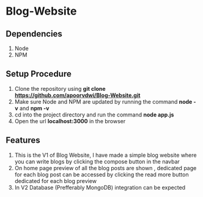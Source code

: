 # Blog-Website

## Dependencies

1. Node
2. NPM

## Setup Procedure

1. Clone the repository using **git clone https://github.com/apoorvdwi/Blog-Website.git**
2. Make sure Node and NPM are updated by running the command **node -v** and **npm -v**
3. cd into the project directory and run the command **node app.js**
4. Open the url **localhost:3000** in the browser 

## Features

1. This is the V1 of Blog Website, I have made a simple blog website where you can write blogs by clicking the compose button in the navbar 
2. On home page preview of all the blog posts are shown , dedicated page for each blog post can be accessed by clicking the read more button dedicated for each blog preview
3. In V2 Database (Prefferably MongoDB) integration can be expected 
